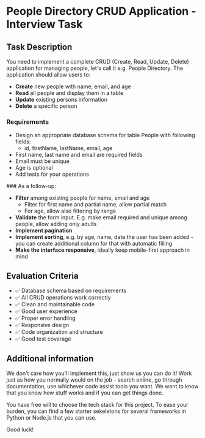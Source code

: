 # People Directory CRUD Application - Interview Task

## Task Description

You need to implement a complete CRUD (Create, Read, Update, Delete) application for managing people, let's call it e.g. People Directory. The application should allow users to:

- **Create** new people with name, email, and age
- **Read** all people and display them in a table
- **Update** existing persons information
- **Delete** a specific person

### Requirements

- Design an appropriate database schema for table People with following fields:
   - id, firstName, lastName, email, age
- First name, last name and email are required fields
- Email must be unique
- Age is optional
- Add tests for your operations

### As a follow-up:

- **Filter** among existing people for name, email and age
   - Filter for first name and partial name, allow partial match
   - For age, allow also filtering by range
- **Validate** the form input. E.g. make email required and unique among people, allow adding only adults
- **Implement pagination**
- **Implement sorting**, e.g. by age, name, date the user has been added - you can create additional column for that with automatic filling
- **Make the interface responsive**, ideally keep mobile-first approach in mind

## Evaluation Criteria

- ✅ Database schema based on requirements
- ✅ All CRUD operations work correctly
- ✅ Clean and maintainable code
- ✅ Good user experience
- ✅ Proper error handling
- ✅ Responsive design
- ✅ Code organization and structure
- ✅ Good test coverage

## Additional information

We don't care how you'll implement this, just show us you can do it! Work just as how you normally would on the job - search online, go through documentation, use whichever code assist tools you want. We want to know that you know how stuff works and if you can get things done.

You have free will to choose the tech stack for this project. To ease your burden, you can find a few starter sekeletons for several frameworks in Python or Node.js that you can use.

Good luck!